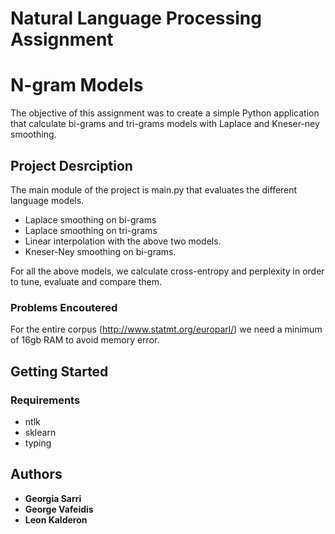 # Natural Language Processing Assignment
# N-gram Models
The objective of this assignment was to create a simple Python application that calculate bi-grams and tri-grams models
with Laplace and Kneser-ney smoothing.

## Project Desrciption
The main module of the project is main.py that evaluates the different language models.
* Laplace smoothing on bi-grams
* Laplace smoothing on tri-grams
* Linear interpolation with the above two models.
* Kneser-Ney smoothing on bi-grams.

For all the above models, we calculate cross-entropy and perplexity in order to tune, evaluate and compare them.

### Problems Encoutered
For the entire corpus (http://www.statmt.org/europarl/) we need a minimum of 16gb RAM to avoid memory error.

## Getting Started
### Requirements
* ntlk
* sklearn
* typing

## Authors
* **Georgia Sarri**
* **George Vafeidis**
* **Leon Kalderon**
